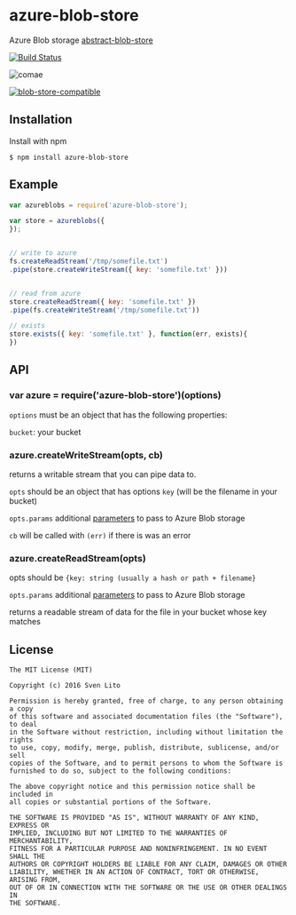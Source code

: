 
# azure-blob-store

  Azure Blob storage [abstract-blob-store](http://npmrepo.com/abstract-blob-store)

  [![Build Status](https://travis-ci.org/svnlto/azure-blob-store.svg)](https://travis-ci.org/svnlto/azure-blob-store)
  
  ![comae](https://img.shields.io/badge/Development%20sponsored%20by-Comae-green.svg?style=flat-square)
  

  [![blob-store-compatible](https://raw.githubusercontent.com/maxogden/abstract-blob-store/master/badge.png)](https://github.com/maxogden/abstract-blob-store)

## Installation

  Install with npm

    $ npm install azure-blob-store

## Example

```js
var azureblobs = require('azure-blob-store');

var store = azureblobs({
});


// write to azure
fs.createReadStream('/tmp/somefile.txt')
.pipe(store.createWriteStream({ key: 'somefile.txt' }))


// read from azure
store.createReadStream({ key: 'somefile.txt' })
.pipe(fs.createWriteStream('/tmp/somefile.txt'))

// exists
store.exists({ key: 'somefile.txt' }, function(err, exists){
})
```

## API

### var azure = require('azure-blob-store')(options)

`options` must be an object that has the following properties:


`bucket`: your bucket

### azure.createWriteStream(opts, cb)

returns a writable stream that you can pipe data to. 

`opts` should be an object that has options `key` (will be the filename in
your bucket)

`opts.params` additional [parameters](https://azure.microsoft.com/en-us/documentation/articles/storage-nodejs-how-to-use-blob-storage/#set-up-an-azure-storage-connection) to pass to Azure Blob storage 

`cb` will be called with `(err)` if there is was an error

### azure.createReadStream(opts)

opts should be `{key: string (usually a hash or path + filename}`

`opts.params` additional [parameters](https://azure.microsoft.com/en-us/documentation/articles/storage-nodejs-how-to-use-blob-storage/#set-up-an-azure-storage-connection) to pass to Azure Blob storage

returns a readable stream of data for the file in your bucket whose key matches

## License

    The MIT License (MIT)

    Copyright (c) 2016 Sven Lito

    Permission is hereby granted, free of charge, to any person obtaining a copy
    of this software and associated documentation files (the "Software"), to deal
    in the Software without restriction, including without limitation the rights
    to use, copy, modify, merge, publish, distribute, sublicense, and/or sell
    copies of the Software, and to permit persons to whom the Software is
    furnished to do so, subject to the following conditions:

    The above copyright notice and this permission notice shall be included in
    all copies or substantial portions of the Software.

    THE SOFTWARE IS PROVIDED "AS IS", WITHOUT WARRANTY OF ANY KIND, EXPRESS OR
    IMPLIED, INCLUDING BUT NOT LIMITED TO THE WARRANTIES OF MERCHANTABILITY,
    FITNESS FOR A PARTICULAR PURPOSE AND NONINFRINGEMENT. IN NO EVENT SHALL THE
    AUTHORS OR COPYRIGHT HOLDERS BE LIABLE FOR ANY CLAIM, DAMAGES OR OTHER
    LIABILITY, WHETHER IN AN ACTION OF CONTRACT, TORT OR OTHERWISE, ARISING FROM,
    OUT OF OR IN CONNECTION WITH THE SOFTWARE OR THE USE OR OTHER DEALINGS IN
    THE SOFTWARE.